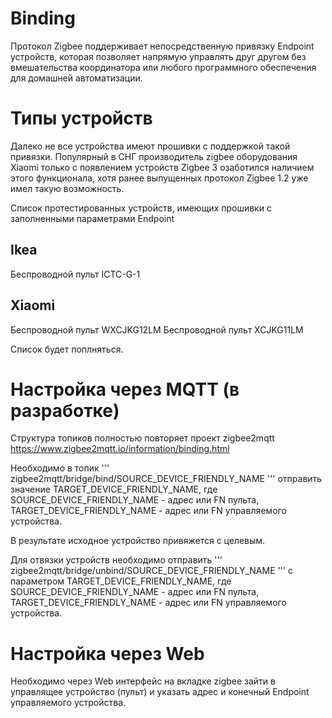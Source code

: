 # Binding

Протокол Zigbee поддерживает непосредственную привязку Endpoint устройств, которая позволяет  напрямую управлять друг другом без вмешательства координатора или любого программного обеспечения для домашней автоматизации.

# Типы устройств
Далеко не все устройства имеют прошивки с поддержкой такой привязки. Популярный в СНГ производитель zigbee оборудования Xiaomi только с появлением устройств Zigbee 3 озаботился наличием этого функционала, хотя ранее  выпущенных протокол Zigbee 1.2 уже имел такую возможность. 

Список протестированных устройств, имеющих прошивки с заполненными параметрами Endpoint

## Ikea
Беспроводной пульт ICTC-G-1 

## Xiaomi 
Беспроводной пульт WXCJKG12LM
Беспроводной пульт XCJKG11LM

Список будет поплняться.

# Настройка через MQTT (в разработке)

Структура топиков полностью повторяет проект zigbee2mqtt https://www.zigbee2mqtt.io/information/binding.html

Необходимо в топик 
'''
zigbee2mqtt/bridge/bind/SOURCE_DEVICE_FRIENDLY_NAME
''' отправить значение TARGET_DEVICE_FRIENDLY_NAME, где SOURCE_DEVICE_FRIENDLY_NAME - адрес или FN пульта, TARGET_DEVICE_FRIENDLY_NAME - адрес или FN управляемого устройства.

В результате  исходное устройство привяжется с целевым.  

Для отвязки устройств необходимо отправить 
'''
zigbee2mqtt/bridge/unbind/SOURCE_DEVICE_FRIENDLY_NAME
''' с параметром TARGET_DEVICE_FRIENDLY_NAME,  где SOURCE_DEVICE_FRIENDLY_NAME - адрес или FN пульта, TARGET_DEVICE_FRIENDLY_NAME - адрес или FN управляемого устройства.

# Настройка через Web 

Необходимо через Web интерфейс на вкладке zigbee зайти в управлящее устройство  (пульт) и указать адрес и конечный Endpoint управляемого устройства. 
